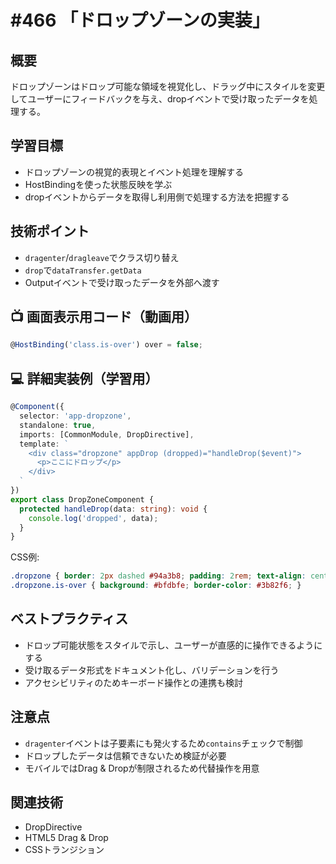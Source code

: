 # #466 「ドロップゾーンの実装」

## 概要
ドロップゾーンはドロップ可能な領域を視覚化し、ドラッグ中にスタイルを変更してユーザーにフィードバックを与え、dropイベントで受け取ったデータを処理する。

## 学習目標
- ドロップゾーンの視覚的表現とイベント処理を理解する
- HostBindingを使った状態反映を学ぶ
- dropイベントからデータを取得し利用側で処理する方法を把握する

## 技術ポイント
- `dragenter`/`dragleave`でクラス切り替え
- `drop`で`dataTransfer.getData`
- Outputイベントで受け取ったデータを外部へ渡す

## 📺 画面表示用コード（動画用）
```typescript
@HostBinding('class.is-over') over = false;
```

## 💻 詳細実装例（学習用）
```typescript
@Component({
  selector: 'app-dropzone',
  standalone: true,
  imports: [CommonModule, DropDirective],
  template: `
    <div class="dropzone" appDrop (dropped)="handleDrop($event)">
      <p>ここにドロップ</p>
    </div>
  `
})
export class DropZoneComponent {
  protected handleDrop(data: string): void {
    console.log('dropped', data);
  }
}
```

CSS例:
```css
.dropzone { border: 2px dashed #94a3b8; padding: 2rem; text-align: center; transition: background .2s; }
.dropzone.is-over { background: #bfdbfe; border-color: #3b82f6; }
```

## ベストプラクティス
- ドロップ可能状態をスタイルで示し、ユーザーが直感的に操作できるようにする
- 受け取るデータ形式をドキュメント化し、バリデーションを行う
- アクセシビリティのためキーボード操作との連携も検討

## 注意点
- `dragenter`イベントは子要素にも発火するため`contains`チェックで制御
- ドロップしたデータは信頼できないため検証が必要
- モバイルではDrag & Dropが制限されるため代替操作を用意

## 関連技術
- DropDirective
- HTML5 Drag & Drop
- CSSトランジション
